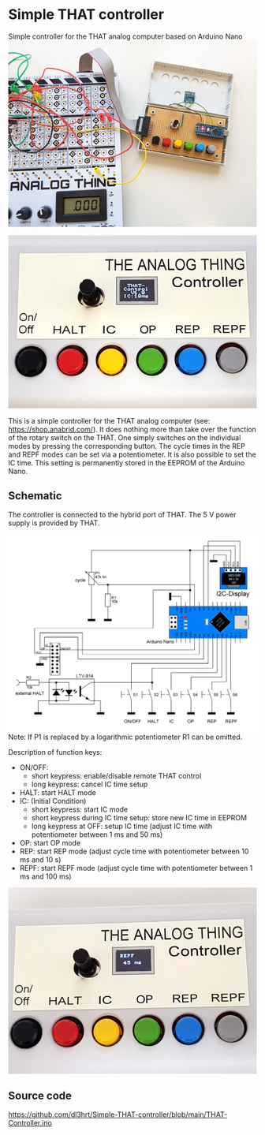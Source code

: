 # Simple THAT controller
Simple controller for the THAT analog computer based on Arduino Nano
![Patchpanel](https://github.com/dl3hrt/Simple-THAT-controller/blob/main/Simple%20THAT%20Controller%20-%20Inside.jpg)

![Patchpanel](https://github.com/dl3hrt/Simple-THAT-controller/blob/main/Simple%20THAT-Controller.jpg)

This is a simple controller for the THAT analog computer (see: https://shop.anabrid.com/). 
It does nothing more than take over the function of the rotary switch on the THAT. One simply switches on the individual modes by pressing the corresponding button. The cycle times in the REP and REPF modes can be set via a potentiometer. It is also possible to set the IC time. This setting is permanently stored in the EEPROM of the Arduino Nano.

## Schematic

The controller is connected to the hybrid port of THAT. The 5 V power supply is provided by THAT.

![Patchpanel](https://github.com/dl3hrt/Simple-THAT-controller/blob/main/Simple%20THAT%20Controller%20-%20Schematic%2020221115.png)
Note: If P1 is replaced by a logarithmic potentiometer R1 can be omitted. 

Description of function keys:
* ON/OFF:
  * short keypress: enable/disable remote THAT control
  * long keypress: cancel IC time setup
* HALT: start HALT mode
* IC: (Initial Condition)
  * short keypress: start IC mode
  * short keypress during IC time setup: store new IC time in EEPROM
  * long keypress at OFF: setup IC time (adjust IC time with potentiometer between 1 ms and 50 ms)
* OP: start OP mode
* REP: start REP mode (adjust cycle time with potentiometer between 10 ms and 10 s)
* REPF: start REPF mode (adjust cycle time with potentiometer between 1 ms and 100 ms)

![Patchpanel](https://github.com/dl3hrt/Simple-THAT-controller/blob/main/Simple%20THAT%20Controller%20-%20Setting%20cycle%20time.jpg)

## Source code

https://github.com/dl3hrt/Simple-THAT-controller/blob/main/THAT-Controller.ino 

